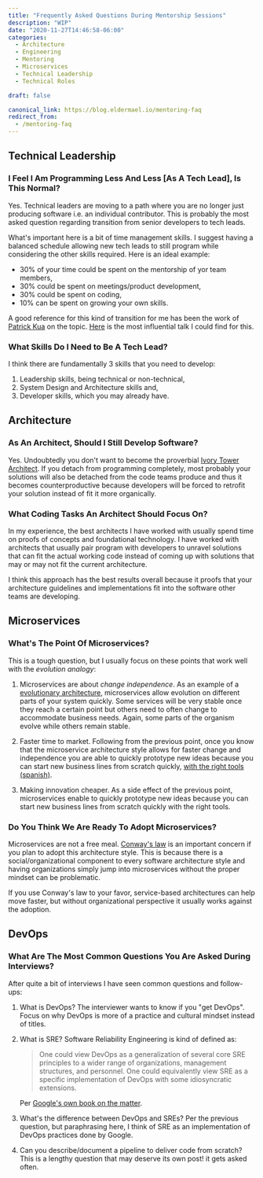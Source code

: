```yaml
---
title: "Frequently Asked Questions During Mentorship Sessions"
description: "WIP"
date: "2020-11-27T14:46:58-06:00"
categories: 
  - Architecture
  - Engineering
  - Mentoring
  - Microservices
  - Technical Leadership
  - Technical Roles

draft: false

canonical_link: https://blog.eldermael.io/mentoring-faq
redirect_from:
  - /mentoring-faq
---
```


## Technical Leadership

### I Feel I Am Programming Less And Less \[As A Tech Lead], Is This Normal?

Yes. Technical leaders are moving to a path where you are no longer just
producing software i.e. an individual contributor. This is probably the most
asked question regarding transition from senior developers to tech leads.

What's important here is a bit of time management skills. I suggest having
a balanced schedule allowing new tech leads to still program while considering
the other skills required. Here is an ideal example:

- 30% of your time could be spent on the mentorship of yor team members,
- 30% could be spent on meetings/product development,
- 30% could be spent on coding,
- 10% can be spent on growing your own skills.

A good reference for this kind of transition for me has been the work of [Patrick Kua][1]
on the topic. [Here][6] is the most influential talk I could find for this.

### What Skills Do I Need to Be A Tech Lead?

I think there are fundamentally 3 skills that you need to develop:

1. Leadership skills, being technical or non-technical,
1. System Design and Architecture skills and,
1. Developer skills, which you may already have.

## Architecture

### As An Architect, Should I Still Develop Software?

Yes. Undoubtedly you don't want to become the proverbial [Ivory Tower 
Architect][2]. If you detach from programming completely, most probably
your solutions will also be detached from the code teams produce and
thus it becomes counterproductive because developers will be forced
to retrofit your solution instead of fit it more organically.

### What Coding Tasks An Architect Should Focus On?

In my experience, the best architects I have worked with usually spend
time on proofs of concepts and foundational technology. I have worked
with architects that usually pair program with developers to unravel
solutions that can fit the actual working code instead of coming up
with solutions that may or may not fit the current architecture.

I think this approach has the best results overall because it proofs
that your architecture guidelines and implementations fit into the
software other teams are developing.

## Microservices

### What's The Point Of Microservices?

This is a tough question, but I usually focus on these points that
work well with the _evolution analogy_:

1. Microservices are about _change independence_. As an example of
   a [evolutionary architecture][3], microservices allow evolution
   on different parts of your system quickly. Some services will be
   very stable once they reach a certain point but others need to 
   often change to accommodate business needs. Again, some parts of the
   organism evolve while others remain stable.
   
1. Faster time to market. Following from the previous point, once you
   know that the microservice architecture style allows for faster change
   and independence you are able to quickly prototype new ideas because
   you can start new business lines from scratch quickly, [with the right
   tools (spanish)][7].

1. Making innovation cheaper. As a side effect of the previous point,
   microservices enable to quickly prototype new ideas because you can 
   start new business lines from scratch quickly with the right tools.

### Do You Think We Are Ready To Adopt Microservices?

Microservices are not a free meal. [Conway's law][4] is an important
concern if you plan to adopt this architecture style. This is because
there is a social/organizational component to every software architecture
style and having organizations simply jump into microservices without
the proper mindset can be problematic.

If you use Conway's law to your favor, service-based architectures can
help move faster, but without organizational perspective it usually works
against the adoption.

## DevOps

### What Are The Most Common Questions You Are Asked During Interviews?

After quite a bit of interviews I have seen common questions and follow-ups:

1. What is DevOps? The interviewer wants to know if you "get DevOps". Focus
   on why DevOps is more of a practice and cultural mindset instead of titles. 
   
1. What is SRE? Software Reliability Engineering is kind of defined as:

    > One could view DevOps as a generalization of several core SRE principles to 
    > a wider range of organizations, management structures, and personnel. One 
    > could equivalently view SRE as a specific implementation of DevOps with some 
    > idiosyncratic extensions.

   Per [Google's own book on the matter][5].

1. What's the difference between DevOps and SREs? Per the previous question, 
but paraphrasing here, I think of SRE as an implementation of DevOps practices done 
by Google.

1. Can you describe/document a pipeline to deliver code from scratch? This is a
   lengthy question that may deserve its own post! it gets asked often.

[1]: https://twitter.com/patkua
[2]: https://www.youtube.com/watch?v=v_nhv6aY1Kg
[3]: https://evolutionaryarchitecture.com/
[4]: https://en.wikipedia.org/wiki/Conway%27s_law
[5]: https://sre.google/sre-book/introduction/
[6]: https://www.youtube.com/watch?v=iLS6NXMXtLI
[7]: https://www.youtube.com/watch?v=YLq3x-WtaRc